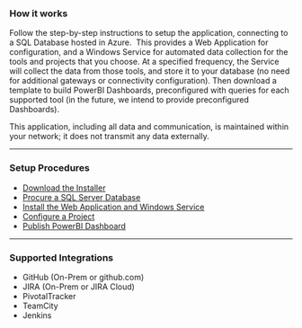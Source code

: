 ### How it works
Follow the step-by-step instructions to setup the application, connecting to a SQL Database hosted in Azure.  This provides a Web Application for configuration, and a Windows Service for automated data collection for the tools and projects that you choose.  At a specified frequency, the Service will collect the data from those tools, and store it to your database (no need for additional gateways or connectivity configuration).  Then download a template to build PowerBI Dashboards, preconfigured with queries for each supported tool (in the future, we intend to provide preconfigured Dashboards).

This application, including all data and communication, is maintained within your network; it does not transmit any data externally.

---

### Setup Procedures
- <a href="mailto:admin@hiveapps.io?subject=HivePro: Evaluation Request&body=Please sent me a link to download the HivePro Installer.">Download the Installer</a>
- [Procure a SQL Server Database](SQL-Server-Setup)
- [Install the Web Application and Windows Service](Install.md)
- [Configure a Project](Install.md#add-a-project)
- [Publish PowerBI Dashboard](Publish-PowerBI-Dashboard.md)

---

### Supported Integrations
- GitHub (On-Prem or github.com)
- JIRA (On-Prem or JIRA Cloud)
- PivotalTracker
- TeamCity
- Jenkins
